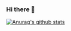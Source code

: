 ### Hi there 👋

[![Anurag's github stats](https://github-readme-stats.vercel.app/api?username=ariverak)](https://github.com/anuraghazra/github-readme-stats)
<!--
**ariverak/ariverak** is a ✨ _special_ ✨ repository because its `README.md` (this file) appears on your GitHub profile.

Here are some ideas to get you started:

- 🔭 I’m currently working on ...
- 🌱 I’m currently learning ...
- 👯 I’m looking to collaborate on ...
- 🤔 I’m looking for help with ...
- 💬 Ask me about ...
- 📫 How to reach me: ...
- 😄 Pronouns: ...
- ⚡ Fun fact: ...
-->
